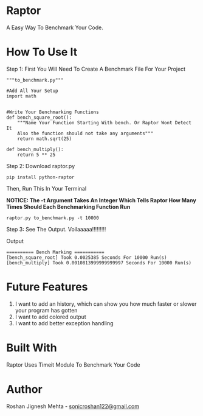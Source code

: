 # Raptor

A Easy Way To Benchmark Your Code.

# How To Use It
Step 1: First You Will Need To Create A Benchmark File For Your Project

```python3
"""to_benchmark.py"""

#Add All Your Setup
import math


#Write Your Benchmarking Functions
def bench_square_root():
    """Name Your Function Starting With bench. Or Raptor Wont Detect It
    Also the function should not take any arguments"""
    return math.sqrt(25)
    
def bench_multiply():
    return 5 ** 25
```


Step 2: Download raptor.py
```
pip install python-raptor
```

Then, Run This In Your Terminal

**NOTICE: The -t Argument Takes An Integer Which Tells Raptor How Many Times
Should Each Benchmarking Function Run**
```
raptor.py to_benchmark.py -t 10000
```

Step 3: See The  Output. Voilaaaaa!!!!!!!!!

Output
```
========== Bench Marking ===========
[bench_square_root] Took 0.0025385 Seconds For 10000 Run(s)
[bench_multiply] Took 0.0010813999999999997 Seconds For 10000 Run(s)
```



# Future Features
1. I want to add an history, which can show you how much faster or slower your program has gotten
2. I want to add colored output
3. I want to add better exception handling


# Built With
Raptor Uses Timeit Module To Benchmark Your Code


# Author
Roshan Jignesh Mehta - sonicroshan122@gmail.com